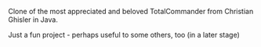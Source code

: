 Clone of the most appreciated and beloved TotalCommander from Christian Ghisler in Java.

Just a fun project - perhaps useful to some others, too (in a later stage)
